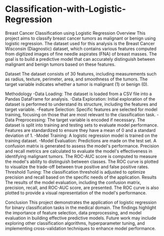 # Classification-with-Logistic-Regression

Breast Cancer Classification using Logistic Regression
Overview
This project aims to classify breast cancer tumors as malignant or benign using logistic regression. The dataset used for this analysis is the Breast Cancer Wisconsin (Diagnostic) dataset, which contains various features computed from digitized images of fine needle aspirates (FNA) of breast masses. The goal is to build a predictive model that can accurately distinguish between malignant and benign tumors based on these features.

Dataset
The dataset consists of 30 features, including measurements such as radius, texture, perimeter, area, and smoothness of the tumors. The target variable indicates whether a tumor is malignant (1) or benign (0).

Methodology
-Data Loading: The dataset is loaded from a CSV file into a Pandas DataFrame for analysis.
-Data Exploration: Initial exploration of the dataset is performed to understand its structure, including the features and target variable.
-Feature Selection: Specific features are selected for model training, focusing on those that are most relevant to the classification task.
-Data Preprocessing:
  The target variable is encoded if necessary.
  The dataset is split into training and testing sets to evaluate model performance.
  Features are standardized to ensure they have a mean of 0 and a standard deviation of 1.
-Model Training: A logistic regression model is trained on the training dataset.
-Model Evaluation:
  Predictions are made on the test set.
A confusion matrix is generated to assess the model's performance.
Precision and recall metrics are calculated to evaluate the model's effectiveness in identifying malignant tumors.
The ROC-AUC score is computed to measure the model's ability to distinguish between classes.
The ROC curve is plotted to visualize the trade-off between true positive and false positive rates.
Threshold Tuning: The classification threshold is adjusted to optimize precision and recall based on the specific needs of the application.
Results
The results of the model evaluation, including the confusion matrix, precision, recall, and ROC-AUC score, are presented. The ROC curve is also plotted to provide a visual representation of the model's performance.

Conclusion
This project demonstrates the application of logistic regression for binary classification tasks in the medical domain. The findings highlight the importance of feature selection, data preprocessing, and model evaluation in building effective predictive models. Future work may include exploring other classification algorithms, hyperparameter tuning, and implementing cross-validation techniques to enhance model performance.
